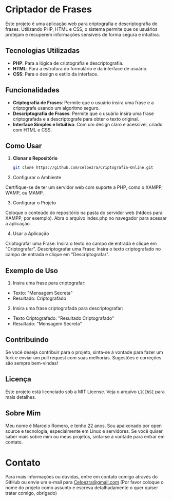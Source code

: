 # Criptador de Frases

Este projeto é uma aplicação web para criptografia e descriptografia de frases. Utilizando PHP, HTML e CSS, o sistema permite que os usuários protejam e recuperem informações sensíveis de forma segura e intuitiva.

## Tecnologias Utilizadas

- **PHP**: Para a lógica de criptografia e descriptografia.
- **HTML**: Para a estrutura do formulário e da interface de usuário.
- **CSS**: Para o design e estilo da interface.

## Funcionalidades

- **Criptografia de Frases**: Permite que o usuário insira uma frase e a criptografe usando um algoritmo seguro.
- **Descriptografia de Frases**: Permite que o usuário insira uma frase criptografada e a descriptografe para obter o texto original.
- **Interface Simples e Intuitiva**: Com um design claro e acessível, criado com HTML e CSS.

## Como Usar

1. **Clonar o Repositório**

   ```bash
   git clone https://github.com/celoezra/Criptografia-Online.git

2. Configurar o Ambiente

Certifique-se de ter um servidor web com suporte a PHP, como o XAMPP, WAMP, ou MAMP.

3. Configurar o Projeto

Coloque o conteúdo do repositório na pasta do servidor web (htdocs para XAMPP, por exemplo).
Abra o arquivo index.php no navegador para acessar a aplicação.

4. Usar a Aplicação

Criptografar uma Frase: Insira o texto no campo de entrada e clique em "Criptografar".
Descriptografar uma Frase: Insira o texto criptografado no campo de entrada e clique em "Descriptografar".

## Exemplo de Uso

1. Insira uma frase para criptografar:

 - Texto: "Mensagem Secreta"
 - Resultado: Criptografado

2. Insira uma frase criptografada para descriptografar:

 - Texto Criptografado: "Resultado Criptografado"
 - Resultado: "Mensagem Secreta"

## Contribuindo
Se você deseja contribuir para o projeto, sinta-se à vontade para fazer um fork e enviar um pull request com suas melhorias. Sugestões e correções são sempre bem-vindas!

## Licença
Este projeto está licenciado sob a MIT License. Veja o arquivo `LICENSE` para mais detalhes.

## Sobre Mim
Meu nome é Marcelo Romero, e tenho 22 anos. Sou apaixonado por open source e tecnologia, especialmente em Linux e servidores. Se você quiser saber mais sobre mim ou meus projetos, sinta-se à vontade para entrar em contato.

# Contato
Para mais informações ou dúvidas, entre em contato comigo através do GitHub ou envie um e-mail para Celoezra@gmail.com (Por favor coloque o nome do projeto como assunto e escreva detalhadamente o quer quiser tratar comigo, obrigado)
